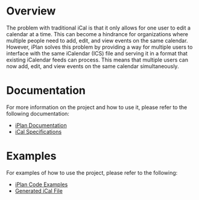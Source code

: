 Overview
========

The problem with traditional iCal is that it only allows for one user to edit a calendar at a time. This can become a hindrance for organizations where multiple people need to add, edit, and view events on the same calendar. However, iPlan solves this problem by providing a way for multiple users to interface with the same iCalendar (ICS) file and serving it in a format that existing iCalendar feeds can process. This means that multiple users can now add, edit, and view events on the same calendar simultaneously.

Documentation
=============

For more information on the project and how to use it, please refer to the following documentation:

*   [iPlan Documentation](docs/API/iPlanDocs.md)
*   [iCal Specifications](https://www.ietf.org/rfc/rfc2445.txt)

Examples
========

For examples of how to use the project, please refer to the following:

*   [iPlan Code Examples](docs/API/examples.md)
*   [Generated iCal File](docs/API/example.ics)
